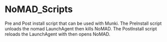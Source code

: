 # NoMAD_Scripts

Pre and Post install script that can be used with Munki.
The PreInstall script unloads the nomad LaunchAgent then kills NoMAD.
The PostInstall script reloads the LaunchAgent with then opens NoMAD.
